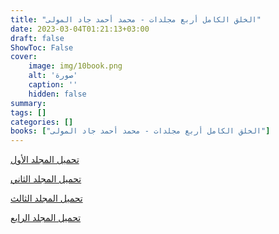 ```yaml
---
title: "الخلق الكامل أربع مجلدات - محمد أحمد جاد المولى"
date: 2023-03-04T01:21:13+03:00
draft: false
ShowToc: False
cover:
    image: img/10book.png
    alt: 'صورة'
    caption: ''
    hidden: false
summary: 
tags: []
categories: []
books: ["الخلق الكامل أربع مجلدات - محمد أحمد جاد المولى"]
---
```

[تحميل المجلد الأول](./../../books/10a.pdf)

[تحميل المجلد الثاني](./../../books/10b.pdf)

[تحميل المجلد الثالث](./../../books/10c.pdf)

[تحميل المجلد الرابع](./../../books/10d.pdf)
